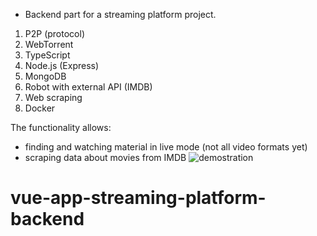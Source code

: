 
- Backend part for a streaming platform project.
1) P2P (protocol)
2) WebTorrent
3) TypeScript
4) Node.js (Express)
5) MongoDB
6) Robot with external API (IMDB)
7) Web scraping
8) Docker

The functionality allows:
- finding and watching material in live mode (not all video formats yet)
- scraping data about movies from IMDB
![demostration](https://user-images.githubusercontent.com/107950470/212201665-8303053b-9f15-42df-b06e-da9b0ce0b897.png)




# vue-app-streaming-platform-backend
